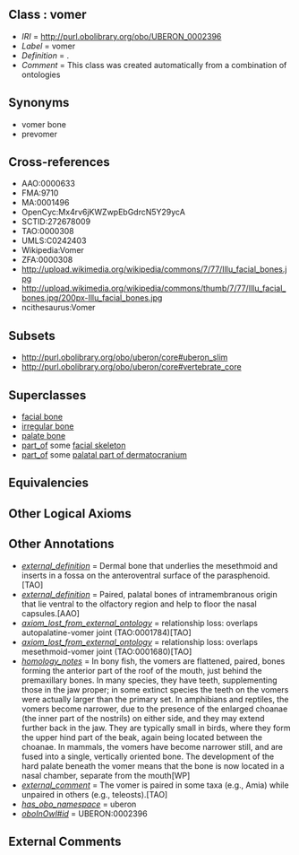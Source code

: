 
## Class : vomer

 * *IRI* = http://purl.obolibrary.org/obo/UBERON_0002396
 * *Label* = vomer
 * *Definition* = .
 * *Comment* = This class was created automatically from a combination of ontologies

## Synonyms

 * vomer bone
 * prevomer

## Cross-references

 * AAO:0000633
 * FMA:9710
 * MA:0001496
 * OpenCyc:Mx4rv6jKWZwpEbGdrcN5Y29ycA
 * SCTID:272678009
 * TAO:0000308
 * UMLS:C0242403
 * Wikipedia:Vomer
 * ZFA:0000308
 * http://upload.wikimedia.org/wikipedia/commons/7/77/Illu_facial_bones.jpg
 * http://upload.wikimedia.org/wikipedia/commons/thumb/7/77/Illu_facial_bones.jpg/200px-Illu_facial_bones.jpg
 * ncithesaurus:Vomer

## Subsets

 * http://purl.obolibrary.org/obo/uberon/core#uberon_slim
 * http://purl.obolibrary.org/obo/uberon/core#vertebrate_core

## Superclasses

 * [facial bone](../../UBERON/62/UBERON_0003462.md)
 * [irregular bone](../../UBERON/01/UBERON_0008001.md)
 * [palate bone](../../UBERON/71/UBERON_0012071.md)
 * [part_of](../../BFO/50/BFO_0000050.md) some [facial skeleton](../../UBERON/56/UBERON_0011156.md)
 * [part_of](../../BFO/50/BFO_0000050.md) some [palatal part of dermatocranium](../../UBERON/72/UBERON_0012072.md)

## Equivalencies


## Other Logical Axioms


## Other Annotations

 * *[external_definition](../../UBPROP/01/UBPROP_0000001.md)* = Dermal bone that underlies the mesethmoid and inserts in a fossa on the anteroventral surface of the parasphenoid.[TAO]
 * *[external_definition](../../UBPROP/01/UBPROP_0000001.md)* = Paired, palatal bones of intramembranous origin that lie ventral to the olfactory region and help to floor the nasal capsules.[AAO]
 * *[axiom_lost_from_external_ontology](../../UBPROP/02/UBPROP_0000002.md)* = relationship loss: overlaps autopalatine-vomer joint (TAO:0001784)[TAO]
 * *[axiom_lost_from_external_ontology](../../UBPROP/02/UBPROP_0000002.md)* = relationship loss: overlaps mesethmoid-vomer joint (TAO:0001680)[TAO]
 * *[homology_notes](../../UBPROP/03/UBPROP_0000003.md)* = In bony fish, the vomers are flattened, paired, bones forming the anterior part of the roof of the mouth, just behind the premaxillary bones. In many species, they have teeth, supplementing those in the jaw proper; in some extinct species the teeth on the vomers were actually larger than the primary set. In amphibians and reptiles, the vomers become narrower, due to the presence of the enlarged choanae (the inner part of the nostrils) on either side, and they may extend further back in the jaw. They are typically small in birds, where they form the upper hind part of the beak, again being located between the choanae. In mammals, the vomers have become narrower still, and are fused into a single, vertically oriented bone. The development of the hard palate beneath the vomer means that the bone is now located in a nasal chamber, separate from the mouth[WP]
 * *[external_comment](../../UBPROP/05/UBPROP_0000005.md)* = The vomer is paired in some taxa (e.g., Amia) while unpaired in others (e.g., teleosts).[TAO]
 * *[has_obo_namespace](../../ce/oboInOwl#hasOBONamespace.md)* = uberon
 * *[oboInOwl#id](../../id/oboInOwl#id.md)* = UBERON:0002396

## External Comments

